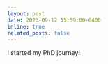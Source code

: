 ```yaml
---
layout: post
date: 2023-09-12 15:59:00-0400
inline: true
related_posts: false
---
```


I started my PhD journey!
